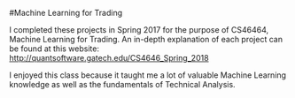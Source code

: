 #Machine Learning for Trading

I completed these projects in Spring 2017 for the purpose of CS46464, Machine Learning for Trading. An in-depth explanation of each project can be found at this website: <br>
http://quantsoftware.gatech.edu/CS4646_Spring_2018
<br>

I enjoyed this class because it taught me a lot of valuable Machine Learning knowledge as well as the fundamentals of Technical Analysis. 
